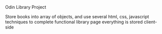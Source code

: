 Odin Library Project

Store books into array of objects, and use several html, css, javascript techniques to complete functional library page
everything is stored client-side

